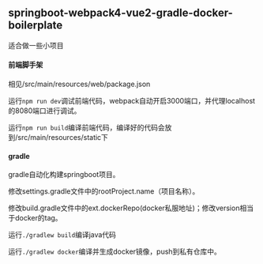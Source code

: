 ## springboot-webpack4-vue2-gradle-docker-boilerplate
适合做一些小项目

#### 前端脚手架

相见/src/main/resources/web/package.json

运行`npm run dev`调试前端代码，webpack自动开启3000端口，并代理localhost的8080端口进行调试。

运行`npm run build`编译前端代码，编译好的代码会放到/src/main/resources/static下



#### gradle

gradle自动化构建springboot项目。

修改settings.gradle文件中的rootProject.name（项目名称）。

修改build.gradle文件中的ext.dockerRepo(docker私服地址)；修改version相当于docker的tag。

运行`./gradlew build`编译java代码

运行`./gradlew docker`编译并生成docker镜像，push到私有仓库中。	

